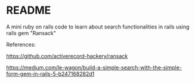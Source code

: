 # README

A mini ruby on rails code to learn about search functionalities in rails using rails gem "Ransack"


References:


https://github.com/activerecord-hackery/ransack


https://medium.com/le-wagon/build-a-simple-search-with-the-simple-form-gem-in-rails-5-b247168282d1

